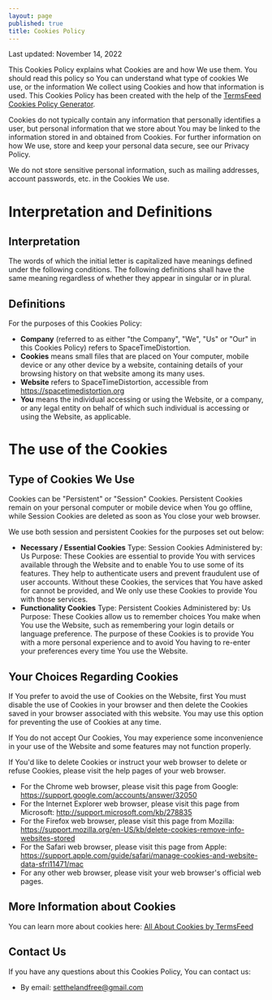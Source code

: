 ```yaml
---
layout: page
published: true
title: Cookies Policy
---
```



Last updated: November 14, 2022

This Cookies Policy explains what Cookies are and how We use them. You should read this policy so You can understand what type of cookies We use, or the information We collect using Cookies and how that information is used. This Cookies Policy has been created with the help of the [TermsFeed Cookies Policy Generator](https://www.termsfeed.com/cookies-policy-generator).

Cookies do not typically contain any information that personally identifies a user, but personal information that we store about You may be linked to the information stored in and obtained from Cookies. For further information on how We use, store and keep your personal data secure, see our Privacy Policy.

We do not store sensitive personal information, such as mailing addresses, account passwords, etc. in the Cookies We use.

# Interpretation and Definitions

## Interpretation

The words of which the initial letter is capitalized have meanings defined under the following conditions. The following definitions shall have the same meaning regardless of whether they appear in singular or in plural.

## Definitions

For the purposes of this Cookies Policy:
- **Company** (referred to as either "the Company", "We", "Us" or "Our" in this Cookies Policy) refers to SpaceTimeDistortion.
- **Cookies** means small files that are placed on Your computer, mobile device or any other device by a website, containing details of your browsing history on that website among its many uses.
- **Website** refers to SpaceTimeDistortion, accessible from <https://spacetimedistortion.org>
- **You** means the individual accessing or using the Website, or a company, or any legal entity on behalf of which such individual is accessing or using the Website, as applicable.

# The use of the Cookies

## Type of Cookies We Use

Cookies can be "Persistent" or "Session" Cookies. Persistent Cookies remain on your personal computer or mobile device when You go offline, while Session Cookies are deleted as soon as You close your web browser.

We use both session and persistent Cookies for the purposes set out below:
- **Necessary / Essential Cookies**
  Type: Session Cookies
  Administered by: Us
  Purpose: These Cookies are essential to provide You with services available through the Website and to enable You to use some of its features. They help to authenticate users and prevent fraudulent use of user accounts. Without these Cookies, the services that You have asked for cannot be provided, and We only use these Cookies to provide You with those services.
- **Functionality Cookies**
  Type: Persistent Cookies
   Administered by: Us
   Purpose: These Cookies allow us to remember choices You make when You use the Website, such as remembering your login details or language preference. The purpose of these Cookies is to provide You with a more personal experience and to avoid You having to re-enter your preferences every time You use the Website.
   
## Your Choices Regarding Cookies

If You prefer to avoid the use of Cookies on the Website, first You must disable the use of Cookies in your browser and then delete the Cookies saved in your browser associated with this website. You may use this option for preventing the use of Cookies at any time.

If You do not accept Our Cookies, You may experience some inconvenience in your use of the Website and some features may not function properly.

If You'd like to delete Cookies or instruct your web browser to delete or refuse Cookies, please visit the help pages of your web browser.
- For the Chrome web browser, please visit this page from Google: <https://support.google.com/accounts/answer/32050>
- For the Internet Explorer web browser, please visit this page from Microsoft: <http://support.microsoft.com/kb/278835>
- For the Firefox web browser, please visit this page from Mozilla: <https://support.mozilla.org/en-US/kb/delete-cookies-remove-info-websites-stored>
- For the Safari web browser, please visit this page from Apple: <https://support.apple.com/guide/safari/manage-cookies-and-website-data-sfri11471/mac>
- For any other web browser, please visit your web browser's official web pages.

## More Information about Cookies

You can learn more about cookies here: [All About Cookies by TermsFeed](https://www.termsfeed.com/blog/cookies/)

## Contact Us

If you have any questions about this Cookies Policy, You can contact us:
- By email: [setthelandfree@gmail.com](mailto:setthelandfree@gmail.com)
